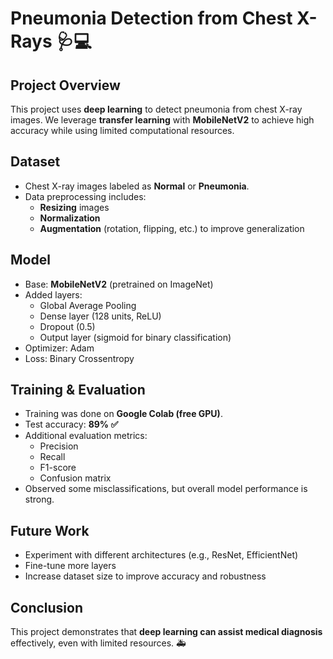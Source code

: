 # Pneumonia Detection from Chest X-Rays 🩺💻

## Project Overview
This project uses **deep learning** to detect pneumonia from chest X-ray images. We leverage **transfer learning** with **MobileNetV2** to achieve high accuracy while using limited computational resources.

## Dataset
- Chest X-ray images labeled as **Normal** or **Pneumonia**.
- Data preprocessing includes:
  - **Resizing** images
  - **Normalization**
  - **Augmentation** (rotation, flipping, etc.) to improve generalization

## Model
- Base: **MobileNetV2** (pretrained on ImageNet)
- Added layers:
  - Global Average Pooling
  - Dense layer (128 units, ReLU)
  - Dropout (0.5)
  - Output layer (sigmoid for binary classification)
- Optimizer: Adam
- Loss: Binary Crossentropy

## Training & Evaluation
- Training was done on **Google Colab (free GPU)**.
- Test accuracy: **89% ✅**
- Additional evaluation metrics:
  - Precision
  - Recall
  - F1-score
  - Confusion matrix
- Observed some misclassifications, but overall model performance is strong.

## Future Work
- Experiment with different architectures (e.g., ResNet, EfficientNet)
- Fine-tune more layers
- Increase dataset size to improve accuracy and robustness

## Conclusion
This project demonstrates that **deep learning can assist medical diagnosis** effectively, even with limited resources. 🚑



